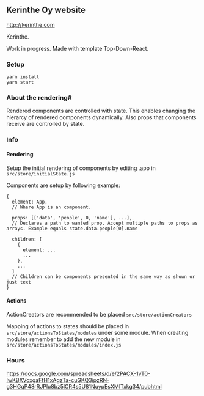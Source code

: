 ## Kerinthe Oy website

http://kerinthe.com

Kerinthe.

Work in progress.
Made with template Top-Down-React.

### Setup
```
yarn install
yarn start
```

### About the rendering#

Rendered components are controlled with state. This enables changing the hierarcy of rendered components dynamically. Also props that components receive are controlled by state.

### Info

#### Rendering
Setup the initial rendering of components by editing .app in  `src/store/initialState.js`

Components are setup by following example:
```
{
  element: App, 
  // Where App is an component.
  
  props: [['data', 'people', 0, 'name'], ...], 
  // Declares a path to wanted prop. Accept multiple paths to props as arrays. Example equals state.data.people[0].name
  
  children: [
    {
      element: ...
      ...
    },
    ...
  ]
  // Children can be components presented in the same way as shown or just text
}
```

#### Actions
ActionCreators are recommended to be placed `src/store/actionCreators`

Mapping of actions to states should be placed in `src/store/actionsToStates/modules` under some module. When creating modules remember to add the new module in `src/store/actionsToStates/modules/index.js`

### Hours

https://docs.google.com/spreadsheets/d/e/2PACX-1vT0-IwKBXVoxgaFfH1xAgzTa-cuGKQ3ipzRN-g3HGqP48rRJPlu8bz5lCR4s5U81NuypEsXMlTxkg34/pubhtml

